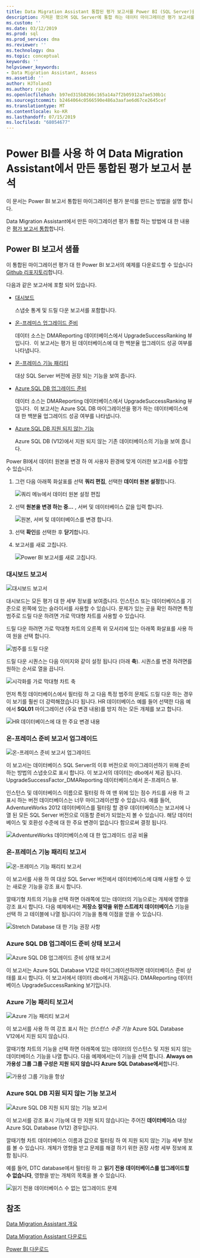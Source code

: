 ```yaml
---
title: Data Migration Assistant 통합된 평가 보고서를 Power BI (SQL Server)를 사용 하 여 분석 | Microsoft Docs
description: 가져온 했으며 SQL Server에 통합 하는 데이터 마이그레이션 평가 보고서를 분석 하려면 Power BI를 사용 하는 방법 알아보기
ms.custom: ''
ms.date: 03/12/2019
ms.prod: sql
ms.prod_service: dma
ms.reviewer: ''
ms.technology: dma
ms.topic: conceptual
keywords: ''
helpviewer_keywords:
- Data Migration Assistant, Assess
ms.assetid: ''
author: HJToland3
ms.author: rajpo
ms.openlocfilehash: b97ed315b8266c165a14a7f2b05912a7ae530b1c
ms.sourcegitcommit: b2464064c0566590e486a3aafae6d67ce2645cef
ms.translationtype: MT
ms.contentlocale: ko-KR
ms.lasthandoff: 07/15/2019
ms.locfileid: "68054677"
---
```

# <a name="analyze-consolidated-assessment-reports-created-by-data-migration-assistant-with-power-bi"></a>Power BI를 사용 하 여 Data Migration Assistant에서 만든 통합된 평가 보고서 분석

이 문서는 Power BI 보고서 통합된 마이그레이션 평가 분석를 만드는 방법을 설명 합니다.

Data Migration Assistant에서 만든 마이그레이션 평가 통합 하는 방법에 대 한 내용은 [평가 보고서 통합](../dma/dma-consolidatereports.md)합니다.

## <a name="sample-power-bi-reports"></a>Power BI 보고서 샘플

이 통합된 마이그레이션 평가 대 한 Power BI 보고서의 예제를 다운로드할 수 있습니다 [Github 리포지토리](https://github.com/Microsoft/sql-server-samples/tree/master/samples/features/data-migration-assistant)합니다.

다음과 같은 보고서에 포함 되어 있습니다. 

- [대시보드](#dashboard-report)

  스냅숏 통계 및 드릴 다운 보고서를 포함합니다.

- [온-프레미스 업그레이드 준비](#on-premises-upgrade-readiness-report)

  데이터 소스는 DMAReporting 데이터베이스에서 UpgradeSuccessRanking 뷰입니다.  이 보고서는 평가 된 데이터베이스에 대 한 백분율 업그레이드 성공 여부를 나타냅니다.

- [온-프레미스 기능 패리티](#on-premises-feature-parity-report)

  대상 SQL Server 버전에 권장 되는 기능을 보여 줍니다.

- [Azure SQL DB 업그레이드 준비](#azure-sql-db-upgrade-readiness-report)

  데이터 소스는 DMAReporting 데이터베이스에서 UpgradeSuccessRanking 뷰입니다.  이 보고서는 Azure SQL DB 마이그레이션을 평가 하는 데이터베이스에 대 한 백분율 업그레이드 성공 여부를 나타냅니다.

- [Azure SQL DB 지원 되지 않는 기능](#azure-sql-db-unsupported-features-report)

  Azure SQL DB (V12)에서 지원 되지 않는 기존 데이터베이스의 기능을 보여 줍니다.

Power BI에서 데이터 원본을 변경 하 여 사용자 환경에 맞게 이러한 보고서를 수정할 수 있습니다. 

1. 그런 다음 아래쪽 화살표를 선택 **쿼리 편집**, 선택한 **데이터 원본 설정**합니다.

   ![쿼리 메뉴에서 데이터 원본 설정 편집](../dma/media/DataSourceSettings.png)

1. 선택 **원본을 변경 하는 중...** , 서버 및 데이터베이스 값을 입력 합니다.

   ![원본, 서버 및 데이터베이스를 변경 합니다.](../dma/media/ChangeSource.png)

1. 선택 **확인**를 선택한 후 **닫기**합니다.

1. 보고서를 새로 고칩니다.

   ![Power BI 보고서를 새로 고칩니다.](../dma/media/RefreshReport.png)

### <a name="dashboard-report"></a>대시보드 보고서

![대시보드 보고서](../dma/media/DashboardReport.png)

대시보드는 모든 평가 대 한 세부 정보를 보여줍니다. 인스턴스 또는 데이터베이스를 기준으로 왼쪽에 있는 슬라이서를 사용할 수 있습니다. 문제가 있는 곳을 확인 하려면 특정 범주로 드릴 다운 하려면 가로 막대형 차트를 사용할 수 있습니다.

드릴 다운 하려면 가로 막대형 차트의 오른쪽 위 모서리에 있는 아래쪽 화살표를 사용 하 여 원을 선택 합니다.

![범주를 드릴 다운](../dma/media/CategoryDrillDown.png)

드릴 다운 시퀀스는 다음 이미지와 같이 설정 됩니다 (아래 **축**). 시퀀스를 변경 하려면를 원하는 순서로 열을 끕니다.

![시각화를 가로 막대형 차트 축](../dma/media/VisualizationsAxis.png)

먼저 특정 데이터베이스에서 필터링 하 고 다음 특정 범주의 문제도 드릴 다운 하는 경우이 보기를 훨씬 더 강력해졌습니다 됩니다. HR 데이터베이스 예를 들어 선택한 다음 예에서 **SQL01** 마이그레이션 (주요 변경 내용)를 방지 하는 모든 개체를 보고 합니다.

![HR 데이터베이스에 대 한 주요 변경 내용](../dma/media/BreakingChanges.png)

### <a name="on-premises-upgrade-readiness-report"></a>온-프레미스 준비 보고서 업그레이드

![온-프레미스 준비 보고서 업그레이드](../dma/media/OnPremisesUpgradeReadinessReport.png)

이 보고서는 데이터베이스 SQL Server의 이후 버전으로 마이그레이션하기 위해 준비 하는 방법의 스냅숏으로 표시 합니다. 이 보고서의 데이터는 dbo에서 제공 됩니다. UpgradeSuccessFactor\_DMAReporting 데이터베이스에서 온-프레미스 뷰.

인스턴스 및 데이터베이스 이름으로 필터링 하 여 맨 위에 있는 점수 카드를 사용 하 고 표시 하는 버전 데이터베이스는 너무 마이그레이션할 수 있습니다. 예를 들어, AdventureWorks 2012 데이터베이스를 필터링 할 경우 데이터베이스는 보고서에 나열 된 모든 SQL Server 버전으로 이동할 준비가 되었는지 볼 수 있습니다. 해당 데이터베이스 및 호환성 수준에 대 한 주요 변경이 없습니다 함으로써 결정 됩니다.

![AdventureWorks 데이터베이스에 대 한 업그레이드 성공 비율](../dma/media/UpgradeSuccessFactor.png)

### <a name="on-premises-feature-parity-report"></a>온-프레미스 기능 패리티 보고서

![온-프레미스 기능 패리티 보고서](../dma/media/OnPremisesFeatureParityReport.png)

이 보고서를 사용 하 여 대상 SQL Server 버전에서 데이터베이스에 대해 사용할 수 있는 새로운 기능을 강조 표시 합니다.

깔때기형 차트의 기능을 선택 하면 아래쪽에 있는 데이터의 기능으로는 개체에 영향을 강조 표시 합니다. 다음 예제에서는 **저장소 절약을 위한 스트레치 데이터베이스** 기능을 선택 하 고 테이블에 나열 됩니다이 기능을 통해 이점을 얻을 수 있습니다.

![Stretch Database 대 한 기능 권장 사항](../dma/media/FeatureRecommend_StretchDatabase.png)

### <a name="azure-sql-db-upgrade-readiness-report"></a>Azure SQL DB 업그레이드 준비 상태 보고서

![Azure SQL DB 업그레이드 준비 상태 보고서](../dma/media/AzureSQLDBUpgradeReadinessReport.png)

이 보고서는 Azure SQL Database V12로 마이그레이션하려면 데이터베이스 준비 상태를 표시 합니다. 이 보고서에서 데이터 dbo에서 가져옵니다. DMAReporting 데이터베이스 UpgradeSuccessRanking 보기입니다.

### <a name="azure-features-parity-report"></a>Azure 기능 패리티 보고서

![Azure 기능 패리티 보고서](../dma/media/AzureFeaturesParityReport.png)

이 보고서를 사용 하 여 강조 표시 하는 *인스턴스 수준 기능* Azure SQL Database V12에서 지원 되지 않습니다.

깔때기형 차트의 기능을 선택 하면 아래쪽에 있는 데이터의 인스턴스 및 지원 되지 않는 데이터베이스 기능을 나열 합니다. 다음 예제에서는이 기능을 선택 합니다. **Always on 가용성 그룹 그룹 구성은 지원 되지 않습니다 Azure SQL Database에서**합니다.  

![가용성 그룹 기능을 항상](../dma/media/Feature_AlwaysOnAvailability.png)

 
### <a name="azure-sql-db-unsupported-features-report"></a>Azure SQL DB 지원 되지 않는 기능 보고서

![Azure SQL DB 지원 되지 않는 기능 보고서](../dma/media/AzureSQLDBUnsupportedFeaturesReport.png)

이 보고서를 강조 표시 기능에 대 한 지원 되지 않습니다는 주어진 **데이터베이스** 대상 Azure SQL Database (V12) 경우입니다.

깔때기형 차트 데이터베이스 이름과 값으로 필터링 하 여 지원 되지 않는 기능 세부 정보를 볼 수 있습니다. 개체가 영향을 받고 문제를 해결 하기 위한 권장 사항 세부 정보에 포함 됩니다.

예를 들어, DTC database에서 필터링 하 고 **읽기 전용 데이터베이스를 업그레이드할 수 없습니다**, 영향을 받는 개체의 목록을 볼 수 있습니다.

![읽기 전용 데이터베이스 수 없는 업그레이드 문제](../dma/media/ReadOnlyDatabases.png)

## <a name="see-also"></a>참조

[Data Migration Assistant 개요](../dma/dma-overview.md)

[Data Migration Assistant 다운로드](https://www.microsoft.com/download/details.aspx?id=53595)

[Power BI 다운로드](https://powerbi.microsoft.com/)
